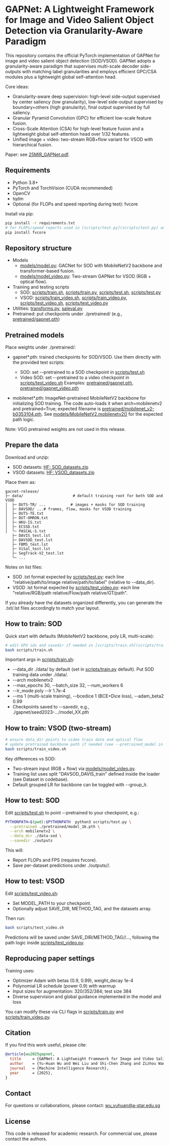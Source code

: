 # GAPNet: A Lightweight Framework for Image and Video Salient Object Detection via Granularity-Aware Paradigm

This repository contains the official PyTorch implementation of GAPNet for image and video salient object detection (SOD/VSOD). GAPNet adopts a granularity-aware paradigm that supervises multi-scale decoder side-outputs with matching label granularities and employs efficient GPC/CSA modules plus a lightweight global self-attention head.

Core ideas:
- Granularity-aware deep supervision: high-level side-output supervised by center saliency (low granularity), low-level side-output supervised by boundary+others (high granularity), final output supervised by full saliency.
- Granular Pyramid Convolution (GPC) for efficient low-scale feature fusion.
- Cross-Scale Attention (CSA) for high-level feature fusion and a lightweight global self-attention head over 1/32 features.
- Unified image + video: two-stream RGB+flow variant for VSOD with hierarchical fusion.

Paper: see [25MIR_GAPNet.pdf](25MIR_GAPNet.pdf).



## Requirements

- Python 3.8+
- PyTorch and TorchVision (CUDA recommended)
- OpenCV
- tqdm
- Optional (for FLOPs and speed reporting during test): fvcore

Install via pip:

```bash
pip install -r requirements.txt
# for FLOPs/speed reports used in [scripts/test.py](scripts/test.py) and [scripts/test_video.py](scripts/test_video.py):
pip install fvcore
```


## Repository structure

- Models
  - [models/model.py](models/model.py): GACNet for SOD with MobileNetV2 backbone and transformer-based fusion.
  - [models/model_video.py](models/model_video.py): Two-stream GAPNet for VSOD (RGB + optical flow).
- Training and testing scripts
  - SOD: [scripts/train.sh](scripts/train.sh), [scripts/train.py](scripts/train.py), [scripts/test.sh](scripts/test.sh), [scripts/test.py](scripts/test.py)
  - VSOD: [scripts/train_video.sh](scripts/train_video.sh), [scripts/train_video.py](scripts/train_video.py), [scripts/test_video.sh](scripts/test_video.sh), [scripts/test_video.py](scripts/test_video.py)
- Utilities: [transforms.py](transforms.py), [saleval.py](saleval.py)
- Pretrained: put checkpoints under ./pretrained/ (e.g., [pretrained/gapnet.pth](pretrained/gapnet.pth))


## Pretrained models

Place weights under ./pretrained/:

- gapnet*.pth: trained checkpoints for SOD/VSOD. Use them directly with the provided test scripts:
  - SOD: set --pretrained to a SOD checkpoint in [scripts/test.sh](scripts/test.sh)
  - Video SOD: set --pretrained to a video checkpoint in [scripts/test_video.sh](scripts/test_video.sh)
  Examples: [pretrained/gapnet.pth](pretrained/gapnet.pth), [pretrained/gapnet_video.pth](pretrained/gapnet_video.pth)

- mobilenet*.pth: ImageNet-pretrained MobileNetV2 backbone for initializing SOD training. The code auto-loads it when arch=mobilenetv2 and pretrained=True; expected filename is [pretrained/mobilenet_v2-b0353104.pth](pretrained/mobilenet_v2-b0353104.pth). See [models/MobileNetV2.mobilenetv2()](models/MobileNetV2.py:109) for the expected path logic.

Note: VGG pretrained weights are not used in this release.
## Prepare the data

Download and unzip:
- SOD datasets: [HF: SOD_datasets.zip](https://huggingface.co/datasets/yuhuan-wu/GAPNet_datasets/resolve/main/SOD_datasets.zip)
- VSOD datasets: [HF: VSOD_datasets.zip](https://huggingface.co/datasets/yuhuan-wu/GAPNet_datasets/resolve/main/VSOD_datasets.zip)

Place them as:

```text
gacnet-release/
├─ data/                      # default training root for both SOD and VSOD
│  ├─ DUTS-TR/ ...           # images + masks for SOD training
│  ├─ DAVSOD/ ...# frames, flow, masks for VSOD training
│  ├─ DUTS-TE.txt
│  ├─ DUT-OMRON.txt
│  ├─ HKU-IS.txt
│  ├─ ECSSD.txt
│  └─ PASCAL-S.txt
   ├─ DAVIS_test.lst
   ├─ DAVSOD_test.lst
   ├─ FBMS_test.lst
   ├─ ViSal_test.lst
   ├─ SegTrack-V2_test.lst
   └─ ...
```

Notes on list files:
- SOD .txt format expected by [scripts/test.py](scripts/test.py): each line "relative/path/to/image relative/path/to/label" (relative to --data_dir).
- VSOD .lst format expected by [scripts/test_video.py](scripts/test_video.py): each line "relative/RGB/path relative/Flow/path relative/GT/path".

If you already have the datasets organized differently, you can generate the .txt/.lst files accordingly to match your layout.


## How to train: SOD

Quick start with defaults (MobileNetV2 backbone, poly LR, multi-scale):

```bash
# edit GPU ids and savedir if needed in [scripts/train.sh](scripts/train.sh)
bash scripts/train.sh
```

Important args in [scripts/train.sh](scripts/train.sh):
- --data_dir ./data/ by default (set in [scripts/train.py](scripts/train.py) default). Put SOD training data under ./data/.
- --arch mobilenetv2
- --max_epochs 30, --batch_size 32, --num_workers 6
- --lr_mode poly --lr 1.7e-4
- --ms 1 (multi-scale training), --bcedice 1 (BCE+Dice loss), --adam_beta2 0.99
- Checkpoints saved to --savedir, e.g., ./gapnet/seed2023-.../model_XX.pth


## How to train: VSOD (two-stream)

```bash
# ensure data_dir points to video train data and optical flow
# update pretrained backbone path if needed (see --pretrained_model in [scripts/train_video.py](scripts/train_video.py))
bash scripts/train_video.sh
```

Key differences vs SOD:
- Two-stream input (RGB + flow) via [models/model_video.py](models/model_video.py).
- Training list uses split "DAVSOD_DAVIS_train" defined inside the loader (see Dataset in codebase).
- Default grouped LR for backbone can be toggled with --group_lr.


## How to test: SOD

Edit [scripts/test.sh](scripts/test.sh) to point --pretrained to your checkpoint, e.g.:

```bash
PYTHONPATH=$(pwd):$PYTHONPATH  python3 scripts/test.py \
  --pretrained ./pretrained/model_16.pth \
  --arch mobilenetv2 \
  --data_dir ./data-sod \
  --savedir ./outputs
```

This will:
- Report FLOPs and FPS (requires fvcore).
- Save per-dataset predictions under ./outputs/<DatasetName>/.


## How to test: VSOD

Edit [scripts/test_video.sh](scripts/test_video.sh):
- Set MODEL_PATH to your checkpoint.
- Optionally adjust SAVE_DIR, METHOD_TAG, and the datasets array.

Then run:

```bash
bash scripts/test_video.sh
```

Predictions will be saved under SAVE_DIR/METHOD_TAG/<DatasetName>/..., following the path logic inside [scripts/test_video.py](scripts/test_video.py).


## Reproducing paper settings

Training uses:
- Optimizer Adam with betas (0.9, 0.99), weight_decay 1e-4
- Polynomial LR schedule (power 0.9) with warmup
- Input sizes for augmentation: 320/352/384; test size 384
- Diverse supervision and global guidance implemented in the model and loss

You can modify these via CLI flags in [scripts/train.py](scripts/train.py) and [scripts/train_video.py](scripts/train_video.py).


## Citation

If you find this work useful, please cite:

```bibtex
@article{wu2025gapnet,
  title     = {GAPNet: A Lightweight Framework for Image and Video Salient Object Detection via Granularity-Aware Paradigm},
  author    = {Yu-Huan Wu and Wei Liu and Shi-Chen Zhang and Zizhou Wang and Yong Liu and Liangli Zhen},
  journal   = {Machine Intelligence Research},
  year      = {2025},
}
```


## Contact

For questions or collaborations, please contact: wu_yuhuan@a-star.edu.sg


## License

This code is released for academic research. For commercial use, please contact the authors.
